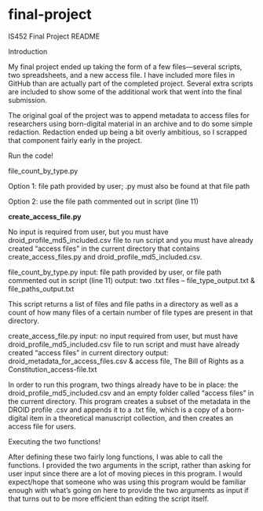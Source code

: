 # final-project

IS452
Final Project README


Introduction

My final project ended up taking the form of a few files—several scripts, two spreadsheets, and a new access file. I have included more files in GitHub than are actually part of the completed project. Several extra scripts are included to show some of the additional work that went into the final submission. 

The original goal of the project was to append metadata to access files for researchers using born-digital material in an archive and to do some simple redaction. Redaction ended up being a bit overly ambitious, so I scrapped that component fairly early in the project.

Run the code!

file_count_by_type.py

Option 1: file path provided by user; .py must also be found at that file path

Option 2: use the file path commented out in script (line 11)

<b>create_access_file.py</b>

No input is required from user, but you must have droid_profile_md5_included.csv file to run script and you must have already created “access files” in the current directory that contains create_access_files.py and droid_profile_md5_included.csv.


file_count_by_type.py
input: file path provided by user, or file path commented out in script (line 11)
output: two .txt files – file_type_output.txt & file_paths_output.txt

This script returns a list of files and file paths in a directory as well as a count of how many files of a certain number of file types are present in that directory. 

create_access_file.py
input: no input required from user, but must have droid_profile_md5_included.csv file to run script and must have already created “access files” in current directory
output: droid_metadata_for_access_files.csv & access file, The Bill of Rights as a Constitution_access-file.txt

In order to run this program, two things already have to be in place: the droid_profile_md5_included.csv and an empty folder called “access files” in the current directory. This program creates a subset of the metadata in the DROID profile .csv and appends it to a .txt file, which is a copy of a born-digital item in a theoretical manuscript collection, and then creates an access file for users.

Executing the two functions!

After defining these two fairly long functions, I was able to call the functions. I provided the two arguments in the script, rather than asking for user input since there are a lot of moving pieces in this program. I would expect/hope that someone who was using this program would be familiar enough with what’s going on here to provide the two arguments as input if that turns out to be more efficient than editing the script itself.
 
